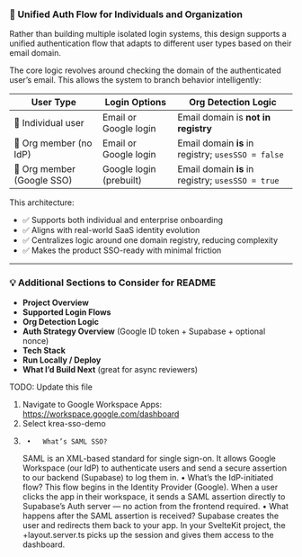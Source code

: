 ### 🧠 Unified Auth Flow for Individuals and Organization

Rather than building multiple isolated login systems, this design supports a unified authentication flow that adapts to different user types based on their email domain.

The core logic revolves around checking the domain of the authenticated user’s email. This allows the system to branch behavior intelligently:

| User Type                  | Login Options           | Org Detection Logic                                |
| -------------------------- | ----------------------- | -------------------------------------------------- |
| 🧝 Individual user         | Email or Google login   | Email domain is **not in registry**                |
| 🏢 Org member (no IdP)     | Email or Google login   | Email domain **is** in registry; `usesSSO = false` |
| 🏢 Org member (Google SSO) | Google login (prebuilt) | Email domain **is** in registry; `usesSSO = true`  |

This architecture:

- ✅ Supports both individual and enterprise onboarding
- ✅ Aligns with real-world SaaS identity evolution
- ✅ Centralizes logic around one domain registry, reducing complexity
- ✅ Makes the product SSO-ready with minimal friction

---

### 💡 Additional Sections to Consider for README

- **Project Overview**
- **Supported Login Flows**
- **Org Detection Logic**
- **Auth Strategy Overview** (Google ID token + Supabase + optional nonce)
- **Tech Stack**
- **Run Locally / Deploy**
- **What I’d Build Next** (great for async reviewers)

TODO: Update this file

1.  Navigate to Google Workspace Apps: https://workspace.google.com/dashboard
2.  Select krea-sso-demo
3.      •	What’s SAML SSO?

    SAML is an XML-based standard for single sign-on. It allows Google Workspace (our IdP) to authenticate users and send a secure assertion to our backend (Supabase) to log them in.
    • What’s the IdP-initiated flow?
    This flow begins in the Identity Provider (Google). When a user clicks the app in their workspace, it sends a SAML assertion directly to Supabase’s Auth server — no action from the frontend required.
    • What happens after the SAML assertion is received?
    Supabase creates the user and redirects them back to your app. In your SvelteKit project, the +layout.server.ts picks up the session and gives them access to the dashboard.
